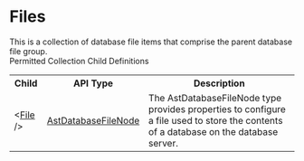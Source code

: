 # Files

<div class="LanguageSummary"><div class ="SummaryItem">This is a collection of database file items that comprise the parent database file group.</div></div><div class="SchemaBindingGroup"><div class="SchemaBindingGroupHeader">Permitted Collection Child Definitions</div><table id="SchemaBindingList" class="SchemaBindingList"><tbody><tr><th class="SchemaBindingNameColumnHeader">Child</th><th class="SchemaBindingTypeColumnHeader">API Type</th><th class="SchemaBindingSummaryColumnHeader">Description</th></tr><tr class="cd0"><td class="SchemaBindingName"><span class="punc">&lt;</span><a href=Varigence.Languages.Biml.Table.AstDatabaseFileNode.html">File</a><span class="punc"> /&gt;</span></td><td class="SchemaBindingType"><a href="../api-reference/Varigence.Languages.Biml.Table.AstDatabaseFileNode.html">AstDatabaseFileNode</a></td><td class="SchemaBindingSummary">The AstDatabaseFileNode type provides properties to configure a file used to store the contents of a database on the database server.</td></tr></tbody></table></div>